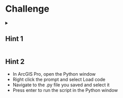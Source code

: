 # Challenge  
<details>
  <summary><h2>Hint 1</h2></summary>
  
  * After running the geoprocessing tool, open the history pane
  * Right click the successful run of the tool and select Copy Python command
  * Open any text editor and paste the copied Python snippet
  * Save the file with a .py extension
</details>

  <summary><h2>Hint 2</h2></summary>

  * In ArcGIS Pro, open the Python window
  * Right click the prompt and select Load code
  * Navigate to the .py file you saved and select it
  * Press enter to run the script in the Python window
</details>
